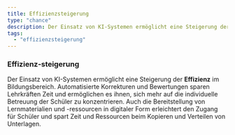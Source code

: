```yaml
---
title: Effizienzsteigerung
type: "chance"
description: Der Einsatz von KI-Systemen ermöglicht eine Steigerung der **Effizienz** im Bildungsbereich.
tags:
  - "effizienzsteigerung"
---
```


### Effizienz-steigerung

Der Einsatz von KI-Systemen ermöglicht eine Steigerung der **Effizienz** im Bildungsbereich. Automatisierte Korrekturen und Bewertungen sparen Lehrkräften Zeit und ermöglichen es ihnen, sich mehr auf die individuelle Betreuung der Schüler zu konzentrieren. Auch die Bereitstellung von Lernmaterialien und -ressourcen in digitaler Form erleichtert den Zugang für Schüler und spart Zeit und Ressourcen beim Kopieren und Verteilen von Unterlagen.
